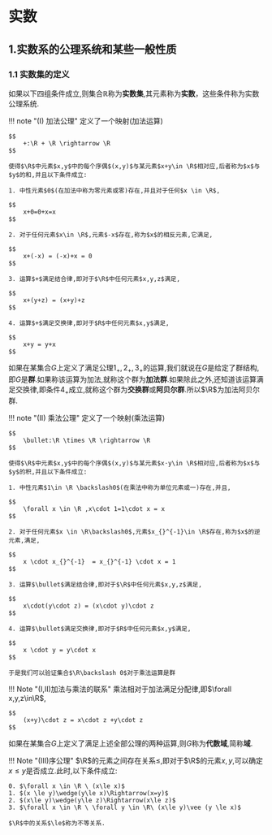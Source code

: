 # 实数

## 1.实数系的公理系统和某些一般性质

### 1.1 实数集的定义

如果以下四组条件成立,则集合$\mathbb{R}$称为**实数集**,其元素称为**实数**，这些条件称为实数公理系统.

!!! note "($\mathrm{I}$) 加法公理"
    定义了一个映射(加法运算)
    
    $$
        +:\R + \R \rightarrow \R
    $$

    使得$\R$中元素$x,y$中的每个序偶$(x,y)$与某元素$x+y\in \R$相对应,后者称为$x$与$y$的和,并且以下条件成立:
    
    1. 中性元素$0$(在加法中称为零元素或零)存在,并且对于任何$x \in \R$,

    $$
        x+0=0+x=x
    $$

    2. 对于任何元素$x\in \R$,元素$-x$存在,称为$x$的相反元素,它满足,
    
    $$
        x+(-x) = (-x)+x = 0
    $$

    3. 运算$+$满足结合律,即对于$\R$中任何元素$x,y,z$满足,

    $$
        x+(y+z) = (x+y)+z
    $$

    4. 运算$+$满足交换律,即对于$R$中任何元素$x,y$满足,
    
    $$
        x+y = y+x
    $$


如果在某集合$G$上定义了满足公理$1_+,2_+,3_+$的运算,我们就说在$G$是给定了群结构,即$G$是**群**.如果称该运算为加法,就称这个群为**加法群**.如果除此之外,还知道该运算满足交换律,即条件$4_+$成立,就称这个群为**交换群**或**阿贝尔群**.所以$\R$为加法阿贝尔群.

!!! note "($\mathrm{II}$) 乘法公理"
    定义了一个映射(乘法运算)
    
    $$
        \bullet:\R \times \R \rightarrow \R
    $$

    使得$\R$中元素$x,y$中的每个序偶$(x,y)$与某元素$x·y\in \R$相对应,后者称为$x$与$y$的积,并且以下条件成立:

    1. 中性元素$1\in \R \backslash0$(在乘法中称为单位元素或一)存在,并且,
    
    $$
        \forall x \in \R ,x\cdot 1=1\cdot x = x
    $$

    2. 对于任何元素$x \in \R\backslash0$,元素$x_{}^{-1}\in \R$存在,称为$x$的逆元素,满足,

    $$
        x \cdot x_{}^{-1}  = x_{}^{-1} \cdot x = 1
    $$

    3. 运算$\bullet$满足结合律,即对于$\R$中任何元素$x,y,z$满足,
    
    $$
        x\cdot(y\cdot z) = (x\cdot y)\cdot z
    $$

    4. 运算$\bullet$满足交换律,即对于$R$中任何元素$x,y$满足,
    
    $$
        x \cdot y = y\cdot x
    $$

    于是我们可以验证集合$\R\backslash 0$对于乘法运算是群

!!! Note "($\mathrm{I}$,$\mathrm{II}$)加法与乘法的联系"
    乘法相对于加法满足分配律,即$\forall x,y,z\in\R$,
    
    $$
        (x+y)\cdot z = x\cdot z +y\cdot z
    $$

如果在某集合$G$上定义了满足上述全部公理的两种运算,则$G$称为**代数域**,简称**域**.

!!! Note "($\mathrm{III}$)序公理"
    $\R$的元素之间存在关系$\le$,即对于$\R$的元素$x,y$,可以确定$x\le y$是否成立.此时,以下条件成立:

    0. $\forall x \in \R \ (x\le x)$
    1. $(x \le y)\wedge(y\le x)\Rightarrow(x=y)$
    2. $(x\le y)\wedge(y\le z)\Rightarrow(x\le z)$
    3. $\forall x \in \R \ \forall y \in \R\ (x\le y)\vee (y \le x)$
    
    $\R$中的关系$\le$称为不等关系.

